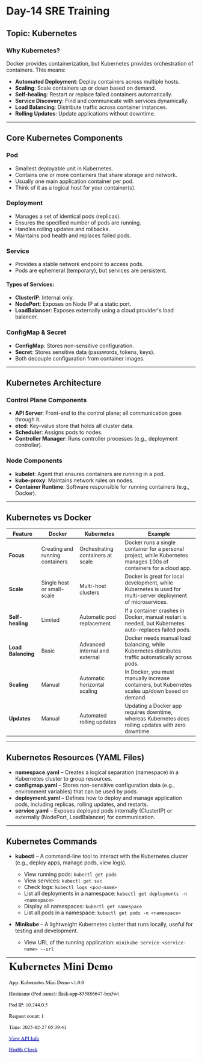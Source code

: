 # Day-14 SRE Training

## Topic: Kubernetes

### Why Kubernetes?
Docker provides containerization, but Kubernetes provides orchestration of containers. This means:
- **Automated Deployment**: Deploy containers across multiple hosts.
- **Scaling**: Scale containers up or down based on demand.
- **Self-healing**: Restart or replace failed containers automatically.
- **Service Discovery**: Find and communicate with services dynamically.
- **Load Balancing**: Distribute traffic across container instances.
- **Rolling Updates**: Update applications without downtime.

---

## Core Kubernetes Components

### Pod
- Smallest deployable unit in Kubernetes.
- Contains one or more containers that share storage and network.
- Usually one main application container per pod.
- Think of it as a logical host for your container(s).

### Deployment
- Manages a set of identical pods (replicas).
- Ensures the specified number of pods are running.
- Handles rolling updates and rollbacks.
- Maintains pod health and replaces failed pods.

### Service
- Provides a stable network endpoint to access pods.
- Pods are ephemeral (temporary), but services are persistent.

#### Types of Services:
- **ClusterIP**: Internal only.
- **NodePort**: Exposes on Node IP at a static port.
- **LoadBalancer**: Exposes externally using a cloud provider's load balancer.

### ConfigMap & Secret
- **ConfigMap**: Stores non-sensitive configuration.
- **Secret**: Stores sensitive data (passwords, tokens, keys).
- Both decouple configuration from container images.

---

## Kubernetes Architecture

### Control Plane Components
- **API Server**: Front-end to the control plane; all communication goes through it.
- **etcd**: Key-value store that holds all cluster data.
- **Scheduler**: Assigns pods to nodes.
- **Controller Manager**: Runs controller processes (e.g., deployment controller).

### Node Components
- **kubelet**: Agent that ensures containers are running in a pod.
- **kube-proxy**: Maintains network rules on nodes.
- **Container Runtime**: Software responsible for running containers (e.g., Docker).

---

## Kubernetes vs Docker

| Feature | Docker | Kubernetes | Example |
|---------|--------|------------|---------|
| **Focus** | Creating and running containers | Orchestrating containers at scale | Docker runs a single container for a personal project, while Kubernetes manages 100s of containers for a cloud app. |
| **Scale** | Single host or small-scale | Multi-host clusters | Docker is great for local development, while Kubernetes is used for multi-server deployment of microservices. |
| **Self-healing** | Limited | Automatic pod replacement | If a container crashes in Docker, manual restart is needed, but Kubernetes auto-replaces failed pods. |
| **Load Balancing** | Basic | Advanced internal and external | Docker needs manual load balancing, while Kubernetes distributes traffic automatically across pods. |
| **Scaling** | Manual | Automatic horizontal scaling | In Docker, you must manually increase containers, but Kubernetes scales up/down based on demand. |
| **Updates** | Manual | Automated rolling updates | Updating a Docker app requires downtime, whereas Kubernetes does rolling updates with zero downtime. |

---

## Kubernetes Resources (YAML Files)

- **namespace.yaml** – Creates a logical separation (namespace) in a Kubernetes cluster to group resources.
- **configmap.yaml** – Stores non-sensitive configuration data (e.g., environment variables) that can be used by pods.
- **deployment.yaml** – Defines how to deploy and manage application pods, including replicas, rolling updates, and restarts.
- **service.yaml** – Exposes deployed pods internally (ClusterIP) or externally (NodePort, LoadBalancer) for communication.

---

## Kubernetes Commands

- **kubectl** – A command-line tool to interact with the Kubernetes cluster (e.g., deploy apps, manage pods, view logs).
  - View running pods: `kubectl get pods`
  - View services: `kubectl get svc`
  - Check logs: `kubectl logs <pod-name>`
  - List all deployments in a namespace: `kubectl get deployments -n <namespace>`
  - Display all namespaces: `kubectl get namespace`
  - List all pods in a namespace: `kubectl get pods -n <namespace>`

- **Minikube** – A lightweight Kubernetes cluster that runs locally, useful for testing and development.
  - View URL of the running application: `minikube service <service-name> --url`

![](../images/day-14/screenshot1.jpg)
